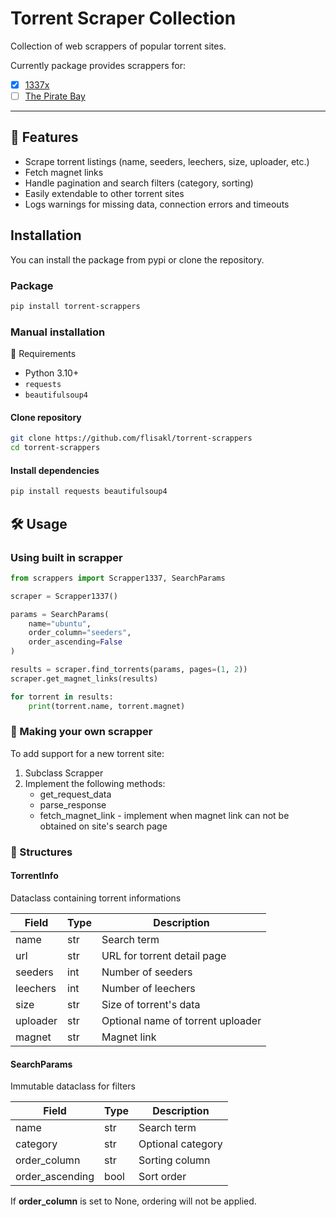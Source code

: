 # Torrent Scraper Collection

Collection of web scrappers of popular torrent sites.

Currently package provides scrappers for:
- [X] [1337x](https://1337x.to)
- [ ] [The Pirate Bay](https://thepiratebay.org/index.html)

---

## 🚀 Features

- Scrape torrent listings (name, seeders, leechers, size, uploader, etc.)
- Fetch magnet links
- Handle pagination and search filters (category, sorting)
- Easily extendable to other torrent sites
- Logs warnings for missing data, connection errors and timeouts


## Installation

You can install the package from pypi or clone the repository.

### Package

```bash
pip install torrent-scrappers
```

### Manual installation

🧱 Requirements

- Python 3.10+
- `requests`
- `beautifulsoup4`

#### Clone repository

```bash
git clone https://github.com/flisakl/torrent-scrappers
cd torrent-scrappers
```

#### Install dependencies

```bash
pip install requests beautifulsoup4
```

## 🛠 Usage

### Using built in scrapper
```python
from scrappers import Scrapper1337, SearchParams

scraper = Scrapper1337()

params = SearchParams(
    name="ubuntu",
    order_column="seeders",
    order_ascending=False
)

results = scraper.find_torrents(params, pages=(1, 2))
scraper.get_magnet_links(results)

for torrent in results:
    print(torrent.name, torrent.magnet)

```

### 🧩 Making your own scrapper

To add support for a new torrent site:

1. Subclass Scrapper
1. Implement the following methods:
    - get_request_data
    - parse_response
    - fetch_magnet_link - implement when magnet link can not be obtained on site's
    search page


### 🔧 Structures

#### TorrentInfo

Dataclass containing torrent informations

| **Field** | **Type** | **Description**                   |
|-----------|----------|-----------------------------------|
| name      | str      | Search term                       |
| url       | str      | URL for torrent detail page       |
| seeders   | int      | Number of seeders                 |
| leechers  | int      | Number of leechers                |
| size      | str      | Size of torrent's data            |
| uploader  | str      | Optional name of torrent uploader |
| magnet    | str      | Magnet link                       |

#### SearchParams

Immutable dataclass for filters

| **Field**       | **Type** | **Description**   |
|-----------------|----------|-------------------|
| name            | str      | Search term       |
| category        | str      | Optional category |
| order_column    | str      | Sorting column    |
| order_ascending | bool     | Sort order        |

If **order_column** is set to None, ordering will not be applied.
